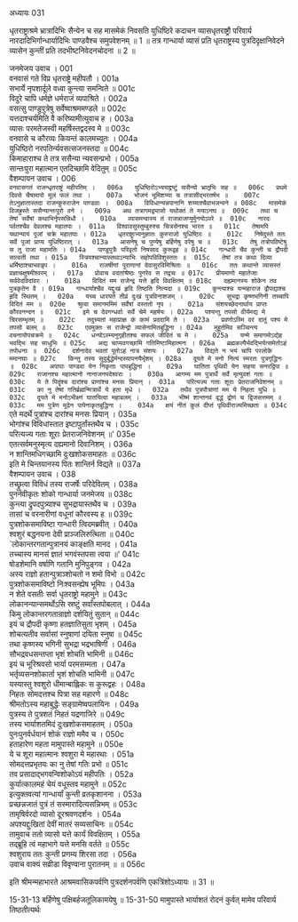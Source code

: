 अध्यायः 031

धृतराष्ट्राश्रमे भ्रात्रादिभिः सैन्येन च सह मासमेकं निवसति युधिष्ठिरे कदाचन व्यासधृतराष्ट्रौ परिवार्य नारदादिभिर्गान्धार्यादिभिः पाण्डवैश्च समुपवेशनम् ॥ 1 ॥ तत्र गान्धार्या व्यासं प्रति धृतराष्ट्रस्य पुत्रदिदृक्षानिवेदने व्यासेन कुन्तीं प्रति तदभीष्टनिवेदनचोदना ॥ 2 ॥

जनमेजय उवाच ।	001  
वनवासं गते विप्र धृतराष्ट्रे महीपतौ ।	001a  
सभार्ये नृपशार्दूले वध्वा कुन्त्या समन्विते ॥	001c  
विदुरे चापि धर्मज्ञे धर्मराजं व्यपाश्रिते ।	002a  
वसत्सु पाण्डुपुत्रेषु सर्वेष्वाश्रममण्डले ॥	002c  
यत्तदाश्चर्यमिति वै करिष्यामीत्युवाच ह ।	003a  
व्यासः परमतेजस्वी महर्षिस्तद्वदस्व मे ॥	003c  
वनवासे च कौरव्यः कियन्तं कालमच्युतः ।	004a  
युधिष्ठिरो नरपतिर्न्यवसत्सजनस्तदा ॥	004c  
किमाहाराश्च ते तत्र ससैन्या न्यवसन्प्रभो ।	005a  
सान्तःपुरा महात्मान एतदिच्छामि वेदितुम् ॥	005c  
वैशम्पायन उवाच ।	006  
`वनवासगतं राजन्धृतराष्ट्रं महीपतिम् ।	006a  
युधिष्ठिरोऽभ्ययाद्द्रष्टुं ससैन्यो भ्रातृभिः सह ॥	006c  
प्रथमे दिवसे चैषामापो मूलं फलं तथा ।	007a  
भोजनं भूमिशय्या च तत्रासीद्भरतर्षभ ॥	007c  
तेऽनुज्ञातास्तदा राजन्कुरुराजेन पाण्डवाः ।	008a  
विविधान्यन्नपानानि शय्याश्चैवाभजन्वने ॥	008c  
मासमेकं विजह्रुस्ते ससैन्यान्तःपुरो वने ।	009a  
अथ तत्रागमद्व्यासो यथोक्तं ते मयाऽनघ ॥	009c  
तथा च तेषां सर्वेषां कथाभिर्नृपसन्निधौ ।	010a  
व्यासमन्वास्य तं राजन्नाजग्मुर्मुनयोऽपरे ॥	010c  
नारदः पर्वतश्चैव देवलश्च महातपाः ।	011a  
विश्वावसुस्तुम्बुरुश्च चित्रसेनश्च भारत ॥	011c  
तेषामपि यथान्यायं पूजां चक्रे महातपाः ।	012a  
धृतराष्ट्राभ्यनुज्ञातः कुरुराजो युधिष्ठिरः ॥	012c  
निषेदुस्ते ततः सर्वे पूजां प्राप्य युधिष्ठिरात् ।	013a  
आसनेषु च पुण्येषु बर्हिणेषु वरेषु च ॥	013c  
तेषु तत्रोपविष्टेषु स तु राजा महामतिः ।	014a  
पाण्डुपुत्रैः परिवृतो निषसाद कुरूद्वह ॥	014c  
गान्धारी चैव कुन्ती च द्रौपदी सात्वती तथा ।	015a  
स्त्रियश्चान्यास्तथाऽन्याभिः सहोपविविशुस्ततः ॥	015c  
तेषां तत्र कथा दिव्या धर्मिष्ठाश्चाभवन्नृप ।	016a  
राजर्षीणां पुराणानां देवासुरविमिश्रिताः ॥	016c  
ततः कथान्ते व्यासस्तं प्रज्ञाचक्षुषमीश्वरम् ।	017a  
प्रोवाच वदतांश्रेष्ठः पुनरेव स तद्वचः ॥	017c  
प्रीयमाणो महातेजाः सर्ववेदविदांवरः ।	018a  
विदितं मम राजेन्द्र यत्ते हृदि विवक्षितम् ॥	018c  
दह्यमानस्य शोकेन तव पुत्रकृतेन वै ।	019a  
गान्धार्याश्चैव यद्दुःखं हृदि तिष्ठति नित्यदा ॥	019c  
कुन्त्याश्च यन्महाराज द्रौपद्याश्च हृदि स्थितम् ।	020a  
यच्च धारयते तीव्रं दुःखं पुत्रविनाशजम् ।	020c  
सुभद्रा कृष्णभगिनी तच्चापि विदितं मम ॥	020e  
श्रुत्वा समागममिमं सर्वेषां वस्ततो नृप ।	021a  
संशयच्छेदनार्थाय प्राप्तः कौरवनन्दन ॥	021c  
इमे च देवगन्धर्वाः सर्वे चेमे महर्षयः ।	022a  
पश्यन्तु तपसो वीर्यमद्य मे चिरसम्भृतम् ॥	022c  
तदुच्यतां महाप्राज्ञ कं कामं प्रददामि ते ।	023a  
प्रवणोऽस्मि वरं दातुं पश्य मे तपसो बलम् ॥	023c  
एवमुक्तः स राजेन्द्रो व्यासेनामितबुद्धिना ।	024a  
मुहूर्तमिव सञ्चिन्त्य वचनायोपचक्रमे ॥	024c  
धन्योऽस्म्यनुगृहीतश्च सफलं जीवितं च मे ।	025a  
यन्मे समागमोऽद्येह भवद्भिः सह साधुभिः ॥	025c  
अद्य चाप्यवगच्छामि गतिमिष्टामिहात्मनः ।	026a  
ब्रह्मकल्पैर्भवद्भिर्यत्समेतोऽहं तपोधनाः ॥	026c  
दर्शनादेव भवतां पूतोऽहं नात्र संशयः ।	027a  
विद्यते न भयं चापि परलोके ममानघाः ॥	027c  
किन्तु तस्य सुदुर्बुद्धेर्मन्दस्यापनयैर्भृशम् ।	028a  
दूयते मे मनो नित्यं स्मरतः पुत्रगृद्धिनः ॥	028c  
अपापाः पाण्डवा येन निकृताः पापबुद्धिना ।	029a  
घातिता पृथिवी येन सहया सनरद्विपा ॥	029c  
राजानश्च महात्मानो नानाजनपदेश्वराः ।	030a  
आगम्य मम पुत्रार्थे सर्वे मृत्युवशं गताः ॥	030c  
ये ते पितॄंश्च दारांश्च प्राणांश्च मनसः प्रियान् ।	031a  
परित्यज्य गताः शूराः प्रेतराजनिवेशनम् ॥	031c  
का नु तेषां गतिर्ब्रह्मन्मित्रार्थे ये हता मृधे ।	032a  
तथैव पुत्रपौत्राणां मम ये निहता युधि ॥	032c  
दूयते मे मनोऽभीक्ष्णं घातयित्वा महाबलम् ।	033a  
भीष्मं शान्तनवं वृद्धं द्रोणं च द्विजसत्तमम् ॥	033c  
मम पुत्रेण मूढेन पापेनाकृतबुद्धिना ।	034a  
क्षयं नीतं कुलं दीप्तं पृथिवीराज्यमिच्छता ॥	034c  
`एते मदर्थे पुत्रांश्च दारांश्च मनसः प्रियान् ।	035a  
भोगांश्च विविधांस्तात इष्टापुर्तांस्तथैव च ।	035c  
परित्यज्य गताः शूराः प्रेतराजनिवेशनम् ॥'	035e  
एतत्सर्वमनुस्मृत्य दह्यमानो दिवानिशम् ।	036a  
न शान्तिमधिगच्छामि दुःखशोकसमाहतः ॥	036c  
इति मे चिन्तयानस्य पितः शान्तिर्न विद्यते ॥	037a  
वैशम्पायन उवाच ।	038  
तच्छ्रुत्वा विविधं तस्य राजर्षेः परिदेवितम् ।	038a  
पुनर्नवीकृतः शोको गान्धार्या जनमेजय ॥	038c  
कुन्त्या द्रुपदपुत्र्याश्च सुभद्रायास्तथैव च ।	039a  
तासां च वरनारीणां वधूनां कौरवस्य ह ॥	039c  
पुत्रशोकसमाविष्टा गान्धारी त्विदमब्रवीत् ।	040a  
श्वशुरं बद्धनयना देवी प्राञ्जलिरुत्थिता ॥	040c  
`लोकान्तरगतान्पुत्रानयं काङ्क्षति मानद ।	041a  
तच्चास्य मानसं ज्ञातं भगवंस्तपसा त्वया ॥'	041c  
षोडशेमानि वर्षाणि गतानि मुनिपुङ्गव ।	042a  
अस्य राज्ञो हतान्पुत्राञ्शोचतो न शमो विभो ॥	042c  
पुत्रशोकसमाविष्टो निःश्वसन्ह्येष भूमिपः ।	043a  
न शेते वसतीः सर्वा धृतराष्ट्रो महामुने ॥	043c  
लोकानन्यान्समर्थोऽसि स्रष्टुं सर्वांस्तपोबलात् ।	044a  
किमु लोकान्तरगतान्राज्ञो दर्शयितुं सुतान् ॥	044c  
इयं च द्रौपदी कृष्णा हतज्ञातिसुता भृशम् ।	045a  
शोचत्यतीव सर्वासां स्नुषाणां दयिता स्नुषा ॥	045c  
तथा कृष्णस्य भगिनी सुभद्रा भद्रभाषिणी ।	046a  
सौभद्रवधसन्तप्ता भृशं शोचति भामिनी ॥	046c  
इयं च भूरिश्रवसो भार्या परमसम्मता ।	047a  
भर्तृव्यसनशोकार्ता भृशं शोचति भामिनी ॥	047c  
यस्यास्तु श्वशुरो धीमान्बाह्लिकः स कुरूद्वहः ।	048a  
निहतः सोमदत्तश्च पित्रा सह महारणे ॥	048c  
श्रीमतोऽस्य महाबुद्धेः सङ्ग्रामेष्वपलायिनः ।	049a  
पुत्रस्य ते पुत्रशतं निहतं यद्रणाजिरे ॥	049c  
तस्य भार्याशतमिदं दुःखशोकसमाहतम् ।	050a  
पुनःपुनर्वर्धयानं शोकं राज्ञो ममैव च ।	050c  
हताहारेण महता मामुपास्ते महामुने ॥	050e  
ये च शूरा महात्मानः श्वशुरा मे महारथाः ।	051a  
सोमदत्तप्रभृतयः का नु तेषां गतिः प्रभो ॥	051c  
तव प्रसादाद्भगवन्विशोकोऽयं महीपतिः ।	052a  
कुर्यात्कालमहं चेयं वधूस्तव महामुने ॥	052c  
इत्युक्तवत्यां गान्धार्यां कुन्ती व्रतकृशानना ।	053a  
प्रच्छन्नजातं पुत्रं तं सस्मारादित्यसन्निभम् ॥	053c  
तामृषिर्वरदो व्यासो दूरश्रवणदर्शनः ।	054a  
अपश्यद्दुःखितां देवीं मातरं सव्यसाचिनः ॥	054c  
तामुवाच ततो व्यासो यत्ते कार्यं विवक्षितम् ।	055a  
तद्ब्रूहि त्वं महाभागे यत्ते मनसि वर्तते ॥	055c  
श्वशुराय ततः कुन्ती प्रणम्य शिरसा तदा ।	056a  
उवाच वाक्यं सव्रीडा विवृण्वाना पुरातनम् ॥ ॥	056c  

इति श्रीमन्महाभारते आश्रमवासिकपर्वणि पुत्रदर्शनपर्वणि एकत्रिंशोऽध्यायः ॥ 31 ॥

15-31-13 बर्हिणेषु पक्षिबर्हजतूलिकामयेषु ॥ 15-31-50 मामुपास्ते भार्याशतं रोदनं कुर्वत् मामेव परिवार्य तिष्ठतीत्यर्थः
